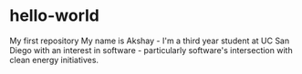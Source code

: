 # hello-world
My first repository
My name is Akshay - I'm a third year student at UC San Diego with an interest in software - particularly software's intersection with clean energy initiatives. 
